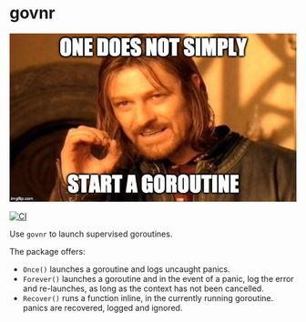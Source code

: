 # govnr
![one does not simply start a goroutine.](https://raw.githubusercontent.com/orbs-network/govnr/master/one-does-not-simply.jpg)

[![CI](https://circleci.com/gh/orbs-network/govnr/tree/master.svg?style=svg)](https://circleci.com/gh/orbs-network/govnr/tree/master)

Use `govnr` to launch supervised goroutines. 

The package offers:
* `Once()` launches a goroutine and logs uncaught panics.
* `Forever()` launches a goroutine and in the event of a panic, log the error and re-launches, as long as the context has not been cancelled.
* `Recover()` runs a function inline, in the currently running goroutine. panics are recovered, logged and ignored.
